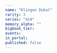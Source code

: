 ```yaml
---
name: "Klingon Dukat"
rarity: 3
series: "ds9"
memory_alpha: ""
bigbook_tier:
events:
in_portal:
published: false
---
```

